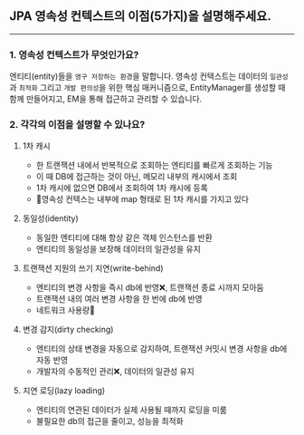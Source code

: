 ## JPA 영속성 컨텍스트의 이점(5가지)을 설명해주세요.

---

### 1. 영속성 컨텍스트가 무엇인가요?
엔티티(entity)들을 `영구 저장하는 환경`을 말합니다.
영속성 컨텍스트는 데이터의 `일관성`과 `최적화` 그리고 `개발 편의성`을 위한 핵심 매커니즘으로,
EntityManager를 생성할 때 함께 만들어지고, EM을 통해 접근하고 관리할 수 있습니다.


### 2. 각각의 이점을 설명할 수 있나요?
1. 1차 캐시
   - 한 트랜잭션 내에서 반복적으로 조회하는 엔티티를 빠르게 조회하는 기능
   - 이 때 DB에 접근하는 것이 아닌, 메모리 내부의 캐시에서 조회
   - 1차 캐시에 없으면 DB에서 조회하여 1차 캐시에 등록
   - 🌟영속성 컨텍스는 내부에 map 형태로 된 1차 캐시를 가지고 있다
   
2. 동일성(identity)
   - 동일한 엔티티에 대해 항상 같은 객체 인스턴스를 반환
   - 엔티티의 동일성을 보장해 데이터의 일관성을 유지

3. 트랜잭션 지원의 쓰기 지연(write-behind)
   - 엔티티의 변경 사항을 즉시 db에 반영❌, 트랜잭션 종료 시까지 모아둠
   - 트랜잭션 내의 여러 변경 사항을 한 번에 db에 반영
   - 네트워크 사용량🔽

4. 변경 감지(dirty checking)
   - 엔티티의 상태 변경을 자동으로 감지하여, 트랜잭션 커밋시 변경 사항을 db에 자동 반영
   - 개발자의 수동적인 관리❌, 데이터의 일관성 유지

5. 지연 로딩(lazy loading)
   - 엔티티의 연관된 데이터가 실제 사용될 때까지 로딩을 미룸
   - 불필요한 db의 접근을 줄이고, 성능을 최적화